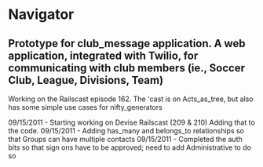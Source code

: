 Navigator
========

Prototype for club_message application.  A web application, integrated with Twilio, for communicating with club members (ie., Soccer Club, League, Divisions, Team)
----------------------------------------

Working on the Railscast episode 162.  The 'cast is on Acts_as_tree, but also has some simple use cases for nifty_generators

09/15/2011 - Starting working on Devise Railscast (209 & 210) Adding that to the code.
09/15/2011 - Adding has_many and belongs_to relationships so that Groups can have multiple contacts
09/15/2011 - Completed the auth bits so that sign ons have to be approved; need to add Administrative to do so
